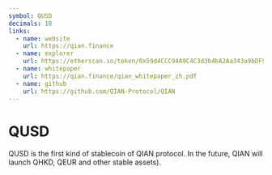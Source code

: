 ```yaml
---
symbol: QUSD
decimals: 18
links:
  - name: website
    url: https://qian.finance
  - name: explorer
    url: https://etherscan.io/token/0x59d4CCC94A9C4C3d3b4bA2Aa343a9bDF95145DD1
  - name: whitepaper
    url: https://qian.finance/qian_whitepaper_zh.pdf
  - name: github
    url: https://github.com/QIAN-Protocol/QIAN
---
```


# QUSD

QUSD is the first kind of stablecoin of QIAN protocol. In the future, QIAN will launch QHKD, QEUR and other stable assets).

